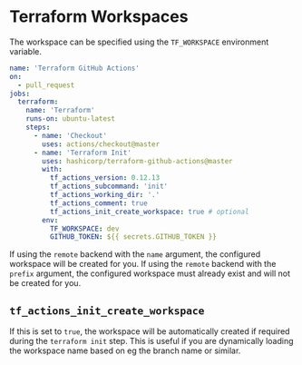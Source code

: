 # Terraform Workspaces

The workspace can be specified using the `TF_WORKSPACE` environment variable.

```yaml
name: 'Terraform GitHub Actions'
on:
  - pull_request
jobs:
  terraform:
    name: 'Terraform'
    runs-on: ubuntu-latest
    steps:
      - name: 'Checkout'
        uses: actions/checkout@master
      - name: 'Terraform Init'
        uses: hashicorp/terraform-github-actions@master
        with:
          tf_actions_version: 0.12.13
          tf_actions_subcommand: 'init'
          tf_actions_working_dir: '.'
          tf_actions_comment: true
          tf_actions_init_create_workspace: true # optional
        env:
          TF_WORKSPACE: dev
          GITHUB_TOKEN: ${{ secrets.GITHUB_TOKEN }}
```

If using the `remote` backend with the `name` argument, the configured workspace will be created for you. If using the `remote` backend with the `prefix` argument, the configured workspace must already exist and will not be created for you.

## `tf_actions_init_create_workspace`

If this is set to `true`, the workspace will be automatically created if required during the `terraform init` step. This is useful if you are dynamically loading the workspace name based on eg the branch name or similar.
